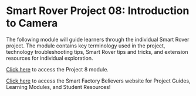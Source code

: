 # Smart Rover Project 08: Introduction to Camera
The following module will guide learners through the individual Smart Rover project. The module contains key terminology used in the project, technology troubleshooting tips, Smart Rover tips and tricks, and extension resources for individual exploration. 

[Click here](https://smartfactorybelievers.deloitte.com/curriculum-resources/lessons/27/overview) to access the Project 8 module.

[Click here](https://smartfactorybelievers.deloitte.com/) to access the Smart Factory Believers website for Project Guides, Learning Modules, and Student Resources!
